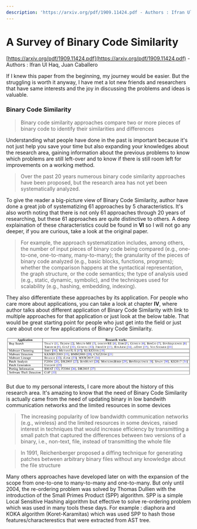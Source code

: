 ```yaml
---
description: 'https://arxiv.org/pdf/1909.11424.pdf - Authors : Ifran Ul Haq, Juan Caballero'
---
```


# A Survey of Binary Code Similarity

[https://arxiv.org/pdf/1909.11424.pdf](https://arxiv.org/pdf/1909.11424.pdf) - Authors : Ifran Ul Haq, Juan Caballero

If I knew this paper from the beginning, my journey would be easier. But the struggling is worth it anyway, I have met a lot new friends and researchers that have same interests and the joy in discussing the problems and ideas is valuable.

### Binary Code Similarity

> Binary code similarity approaches compare two or more pieces of binary code to identify their similarities and differences

Understanding what people have done in the past is important because it's not just help you save your time but also expanding your knowledges about the research area, gaining information about the previous problems to know which problems are still left-over and to know if there is still room left for improvements on a working method. 

> Over the past 20 years numerous binary code similarity approaches have been proposed, but the research area has not yet been systematically analyzed.

To give the reader a big-picture view of Binary Code Similarity, author have done a great job of systematizing 61 approaches by 5 characteristics. It's also worth noting that there is not only 61 approaches through 20 years of researching, but these 61 approaches are quite distinctive to others. A deep explaination of these characteristics could be found in **VI** so I will not go any deeper, if you are curious, take a look at the original paper.

> For example, the approach systematization includes, among others, the number of input pieces of binary code being compared \(e.g., one-to-one, one-to-many, many-to-many\); the granularity of the pieces of binary code analyzed \(e.g., basic blocks, functions, programs\); whether the comparison happens at the syntactical representation, the graph structure, or the code semantics; the type of analysis used \(e.g., static, dynamic, symbolic\), and the techniques used for scalability \(e.g., hashing, embedding, indexing\).

They also differentiate these approaches by its application. For people who care more about applications, you can take a look at chapter **IV**, where author talks about different application of Binary Code Similarity with link to multiple approaches for that application or just look at the below table.  That would be great starting point for people who just get into the field or just care about one or few applications of Binary Code Similarity. 

![](.gitbook/assets/image%20%28260%29.png)

But due to my personal interests, I care more about the history of this research area. It's amazing to know that the need of Binary Code Similarity is actually came from the need of updating binary in low bandwith communication networks and the limited resources in some devices

> The increasing popularity of low bandwidth communication networks \(e.g., wireless\) and the limited resources in some devices, raised interest in techniques that would increase efficiency by transmitting a small patch that captured the differences between two versions of a binary, i.e., non-text, file, instead of transmitting the whole file

> In 1991, Reichenberger proposed a diffing technique for generating patches between arbitrary binary files without any knowledge about the file structure

Many others approaches have developed later on with the expansion of the scope from one-to-one to many-to-many and one-to-many.  But only until 2004,  the re-ordering problem was solved by Thomas Dullien with the introduction of the Small Primes Product \(SPP\) algorithm. SPP is a simple Local Sensitive Hashing algorithm but effective to solve re-ordering problem which was used in many tools these days. For example : diaphora and KOKA algorithm \(Koret-Karamitas\) which was used SPP to hash those features/characterestics that were extracted from AST tree.



